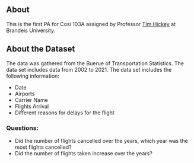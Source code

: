 ## About
This is the first PA for Cosi 103A assigned by Professor [Tim Hickey](https://github.com/tjhickey724/) at Brandeis University.

## About the Dataset
The data was gathered from the Buerue of Transportation Statistics. The data set includes data from 2002 to 2021. The data set includes the following information:

* Date
* Airports
* Carrier Name
* Flights Arrival
* Different reasons for delays for the flight

### Questions:

* Did the number of flights cancelled over the years, which year was the most flights cancelled?
* Did the number of flights taken increase over the years?
